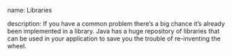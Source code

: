name: Libraries

description: If you have a common problem there’s a big chance it’s already been implemented in a library. Java has a huge repository of libraries that can be used in your application to save you the trouble of re-inventing the wheel.
